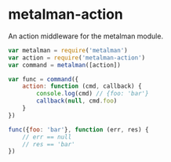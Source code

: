 # metalman-action

An action middleware for the metalman module.

```js
var metalman = require('metalman')
var action = require('metalman-action')
var command = metalman([action])

var func = command({
    action: function (cmd, callback) {
        console.log(cmd) // {foo: 'bar'}
        callback(null, cmd.foo)
    }
})

func({foo: 'bar'}, function (err, res) {
    // err == null
    // res == 'bar'
})
```
